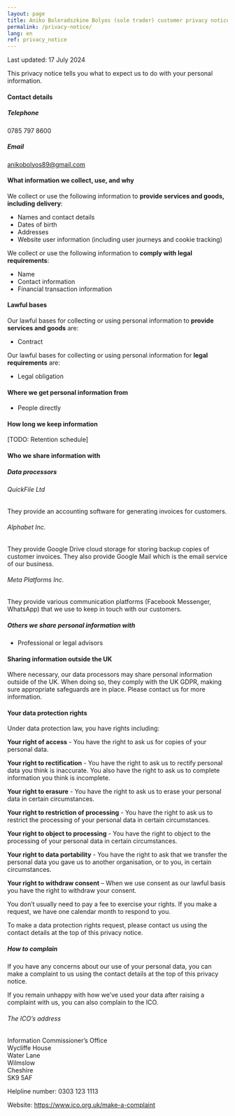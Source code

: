 ```yaml
---
layout: page
title: Aniko Boleradszkine Bolyos (sole trader) customer privacy notice
permalink: /privacy-notice/
lang: en
ref: privacy_notice
---
```


Last updated: 17 July 2024

This privacy notice tells you what to expect us to do with your personal information.

#### Contact details

##### Telephone

0785 797 8600

##### Email

anikobolyos89@gmail.com

#### What information we collect, use, and why

We collect or use the following information to **provide services and goods, including delivery**:

- Names and contact details
- Dates of birth
- Addresses
- Website user information (including user journeys and cookie tracking)

We collect or use the following information to **comply with legal requirements**:

- Name
- Contact information
- Financial transaction information

#### Lawful bases

Our lawful bases for collecting or using personal information to **provide services and goods** are:

- Contract

Our lawful bases for collecting or using personal information for **legal requirements** are:

- Legal obligation

#### Where we get personal information from

- People directly

#### How long we keep information

[TODO: Retention schedule]

#### Who we share information with

##### Data processors

###### QuickFile Ltd

They provide an accounting software for generating invoices for customers.

###### Alphabet Inc.

They provide Google Drive cloud storage for storing backup copies of customer invoices. They also provide Google Mail which is the email service of our business.

###### Meta Platforms Inc.

They provide various communication platforms (Facebook Messenger, WhatsApp) that we use to keep in touch with our customers.

##### Others we share personal information with

- Professional or legal advisors

#### Sharing information outside the UK

Where necessary, our data processors may share personal information outside of the UK. When doing so, they comply with the UK GDPR, making sure appropriate safeguards are in place. Please contact us for more information.

#### Your data protection rights

Under data protection law, you have rights including:

**Your right of access** - You have the right to ask us for copies of your personal data.

**Your right to rectification** - You have the right to ask us to rectify personal data you think is inaccurate. You also have the right to ask us to complete information you think is incomplete.

**Your right to erasure** - You have the right to ask us to erase your personal data in certain circumstances.

**Your right to restriction of processing** - You have the right to ask us to restrict the processing of your personal data in certain circumstances.

**Your right to object to processing** - You have the right to object to the processing of your personal data in certain circumstances.

**Your right to data portability** - You have the right to ask that we transfer the personal data you gave us to another organisation, or to you, in certain circumstances.

**Your right to withdraw consent** – When we use consent as our lawful basis you have the right to withdraw your consent.

You don’t usually need to pay a fee to exercise your rights. If you make a request, we have one calendar month to respond to you.

To make a data protection rights request, please contact us using the contact details at the top of this privacy notice.

##### How to complain

If you have any concerns about our use of your personal data, you can make a complaint to us using the contact details at the top of this privacy notice.

If you remain unhappy with how we’ve used your data after raising a complaint with us, you can also complain to the ICO.

###### The ICO’s address

Information Commissioner’s Office<br/>
Wycliffe House<br/>
Water Lane<br/>
Wilmslow<br/>
Cheshire<br/>
SK9 5AF

Helpline number: 0303 123 1113

Website: <https://www.ico.org.uk/make-a-complaint>
